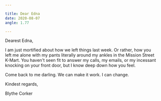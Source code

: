 ```yaml
---

title: Dear Edna
date: 2020-08-07
angle: 1.77

---
```


Dearest Edna,

I am just mortified about how we left things last week. Or rather, how you left me alone with my pants literally around my ankles in the Mission Street K-Mart. You haven't seen fit to answer my calls, my emails, or my incessant knocking on your front door, but I know deep down how you feel.

Come back to me darling. We can make it work. I can change.

Kindest regards,

Blythe Corker